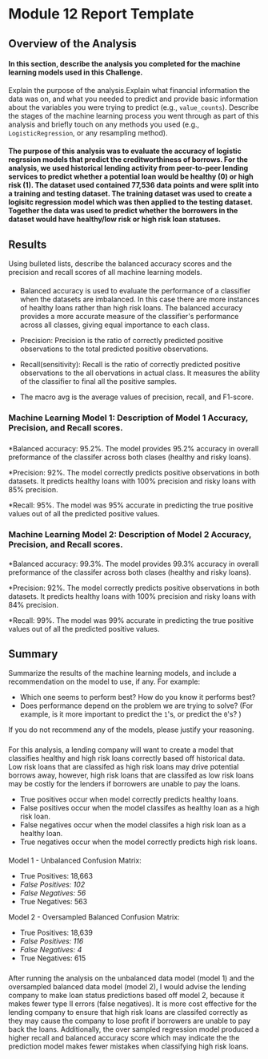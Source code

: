 # Module 12 Report Template

## Overview of the Analysis

#### In this section, describe the analysis you completed for the machine learning models used in this Challenge. 

Explain the purpose of the analysis.Explain what financial information the data was on, and what you needed to predict and provide basic information about the variables you were trying to predict (e.g., `value_counts`). Describe the stages of the machine learning process you went through as part of this analysis and briefly touch on any methods you used (e.g., `LogisticRegression`, or any resampling method).

#### The purpose of this analysis was to evaluate the accuracy of logistic regrssion models that predict the creditworthiness of borrows. For the analysis, we used historical lending activity from peer-to-peer lending services to predict whether a potential loan would be healthy (0) or high risk (1). The dataset used contained 77,536 data points and were split into a training and testing dataset. The training dataset was used to create a logisitc regression model which was then applied to the testing dataset. Together the data was used to predict whether the borrowers in the dataset would have healthy/low risk or high risk loan statuses. 


## Results

Using bulleted lists, describe the balanced accuracy scores and the precision and recall scores of all machine learning models.

####
* Balanced accuracy is used to evaluate the performance of a classifier when the datasets are imbalanced. In this case there are more instances of healthy loans rather than high risk loans. The balanced accuracy provides a more accurate measure of the classifier's performance across all classes, giving equal importance to each class.

* Precision: Precision is the ratio of correctly predicted positive observations to the total predicted positive observations. 

* Recall(sensitivity): Recall is the ratio of correctly predicted positive observations to the all obervations in actual class. It measures the ability of the classifier to final all the positive samples. 

* The macro avg is the average values of precision, recall, and F1-score. 

### Machine Learning Model 1: Description of Model 1 Accuracy, Precision, and Recall scores.
##### 
*Balanced accuracy: 95.2%. The model provides 95.2% accuracy in overall preformance of the classifer across both clases (healthy and risky loans).

*Precision: 92%. The model correctly predicts positive observations in both datasets. It predicts healthy loans with 100% precision and risky loans with 85% precision.  

*Recall: 95%. The model was 95% accurate in predicting the true positive values out of all the predicted positive values. 


### Machine Learning Model 2: Description of Model 2 Accuracy, Precision, and Recall scores.
#### 
*Balanced accuracy: 99.3%. The model provides 99.3% accuracy in overall preformance of the classifer across both clases (healthy and risky loans).

*Precision: 92%. The model correctly predicts positive observations in both datasets. It predicts healthy loans with 100% precision and risky loans with 84% precision.  

*Recall: 99%. The model was 99% accurate in predicting the true positive values out of all the predicted positive values. 


## Summary

Summarize the results of the machine learning models, and include a recommendation on the model to use, if any. For example:
* Which one seems to perform best? How do you know it performs best?
* Does performance depend on the problem we are trying to solve? (For example, is it more important to predict the `1`'s, or predict the `0`'s? )

If you do not recommend any of the models, please justify your reasoning.

### 
For this analysis, a lending company will want to create a model that classifies healthy and high risk loans correctly based off historical data. Low risk loans that are classifed as high risk loans may drive potential borrows away, however, high risk loans that are classifed as low risk loans may be costly for the lenders if borrowers are unable to pay the loans. 

- True positives occur when model correctly predicts healthy loans. 
- False positives occur when the model classifes as healthy loan as a high risk loan.
- False negatives occur when the model classifes a high risk loan as a healthy loan.
- True negatives occur when the model correctly predicts high risk loans.


####
Model 1 - Unbalanced Confusion Matrix: 
- True Positives: 18,663
- *False Positives: 102*
- *False Negatives: 56*
- True Negatives: 563


Model 2 - Oversampled Balanced Confusion Matrix: 
- True Positives: 18,639
- *False Positives: 116*
- *False Negatives: 4*
- True Negatives: 615

### 
After running the analysis on the unbalanced data model (model 1) and the oversampled balanced data model (model 2), I would advise the lending company to make loan status predictions based off model 2, because it makes fewer type II errors (false negatives). It is more cost effective for the lending company to ensure that high risk loans are classifed correctly as they may cause the company to lose profit if borrowers are unable to pay back the loans. Additionally, the over sampled regression model produced a higher recall and balanced accuracy score which may indicate the the prediction model makes fewer mistakes when classifying high risk loans. 

